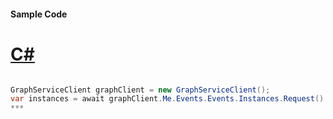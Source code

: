 #### Sample Code
# [C#](#tab/c-sharp)

```C#

GraphServiceClient graphClient = new GraphServiceClient();
var instances = await graphClient.Me.Events.Events.Instances.Request().GetAsync();
*** 

```